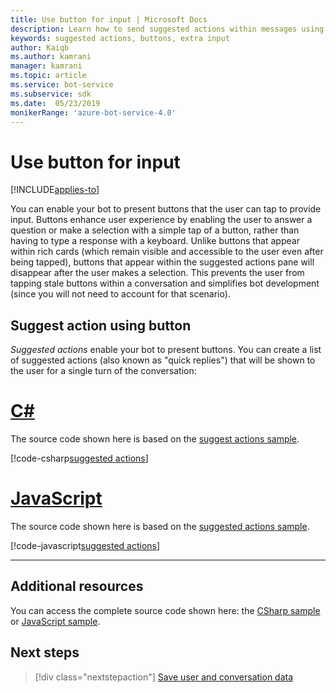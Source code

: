 ```yaml
---
title: Use button for input | Microsoft Docs
description: Learn how to send suggested actions within messages using the Bot Framework SDK for JavaScript.
keywords: suggested actions, buttons, extra input
author: Kaiqb
ms.author: kamrani
manager: kamrani
ms.topic: article
ms.service: bot-service
ms.subservice: sdk
ms.date:  05/23/2019
monikerRange: 'azure-bot-service-4.0'
---
```


# Use button for input

[!INCLUDE[applies-to](../includes/applies-to.md)]

You can enable your bot to present buttons that the user can tap to provide input. Buttons enhance user experience by enabling the user to answer a question or make a selection with a simple tap of a button, rather than having to type a response with a keyboard. Unlike buttons that appear within rich cards (which remain visible and accessible to the user even after being tapped), buttons that appear within the suggested actions pane will disappear after the user makes a selection. This prevents the user from tapping stale buttons within a conversation and simplifies bot development (since you will not need to account for that scenario). 

## Suggest action using button

*Suggested actions* enable your bot to present buttons. You can create a list of suggested actions (also known as "quick replies") that will be shown to the user for a single turn of the conversation: 

# [C#](#tab/csharp)

The source code shown here is based on the [suggest actions sample](https://aka.ms/SuggestedActionsCSharp).

[!code-csharp[suggested actions](~/../botbuilder-samples/samples/csharp_dotnetcore/08.suggested-actions/Bots/SuggestedActionsBot.cs?range=87-100)]

# [JavaScript](#tab/javascript)

The source code shown here is based on the [suggested actions sample](https://aka.ms/SuggestActionsJS).

[!code-javascript[suggested actions](~/../botbuilder-samples/samples/javascript_nodejs/08.suggested-actions/bots/suggestedActionsBot.js?range=61-64)]

---

## Additional resources

You can access the complete source code shown here: the [CSharp sample](https://aka.ms/SuggestedActionsCSharp) or [JavaScript sample](https://aka.ms/SuggestActionsJS).

## Next steps

> [!div class="nextstepaction"]
> [Save user and conversation data](./bot-builder-howto-v4-state.md)
